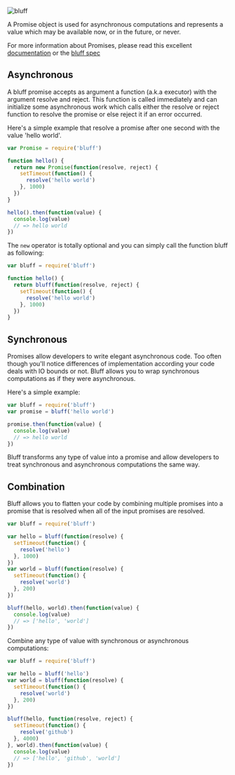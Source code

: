 ![bluff](http://s2.quickmeme.com/img/c7/c7f713588d90023b76daa9b748ad2156db3a23f195d1d680c985bf0622c6aa39.jpg)

A Promise object is used for asynchronous computations and represents a value which may be available now, or in the future, or never.

For more information about Promises, please read this excellent [documentation](https://developer.mozilla.org/en-US/docs/Web/JavaScript/Reference/Global_Objects/Promise) or the [bluff spec](/test)


## Asynchronous

A bluff promise accepts as argument a function (a.k.a executor) with the argument resolve and reject. This function is called immediately and can initialize some asynchronous work which calls either the resolve or reject function to resolve the promise or else reject it if an error occurred.

Here's a simple example that resolve a promise after one second with the value 'hello world'.

```js
var Promise = require('bluff')

function hello() {
  return new Promise(function(resolve, reject) {
    setTimeout(function() {
      resolve('hello world')
    }, 1000)
  })
}

hello().then(function(value) {
  console.log(value)
  // => hello world
})
```

The `new` operator is totally optional and you can simply call the function bluff as following:

```js
var bluff = require('bluff')

function hello() {
  return bluff(function(resolve, reject) {
    setTimeout(function() {
      resolve('hello world')
    }, 1000)
  })
}
```

## Synchronous

Promises allow developers to write elegant asynchronous code. Too often though you'll notice differences of implementation according your code deals with IO bounds or not. Bluff allows you to wrap synchronous computations as if they were asynchronous.

Here's a simple example:

```js
var bluff = require('bluff')
var promise = bluff('hello world')

promise.then(function(value) {
  console.log(value)
  // => hello world
})
```

Bluff transforms any type of value into a promise and allow developers to treat synchronous and asynchronous computations the same way.

## Combination

Bluff allows you to flatten your code by combining multiple promises into a promise that is resolved when all of the input promises are resolved.

```js
var bluff = require('bluff')

var hello = bluff(function(resolve) {
  setTimeout(function() {
    resolve('hello')
  }, 1000)
})
var world = bluff(function(resolve) {
  setTimeout(function() {
    resolve('world')
  }, 200)
})

bluff(hello, world).then(function(value) {
  console.log(value)
  // => ['hello', 'world']
})
```

Combine any type of value with synchronous or asynchronous computations:

```js
var bluff = require('bluff')

var hello = bluff('hello')
var world = bluff(function(resolve) {
  setTimeout(function() {
    resolve('world')
  }, 200)
})

bluff(hello, function(resolve, reject) {
  setTimeout(function() {
    resolve('github')
  }, 4000)
}, world).then(function(value) {
  console.log(value)
  // => ['hello', 'github', 'world']
})
```
